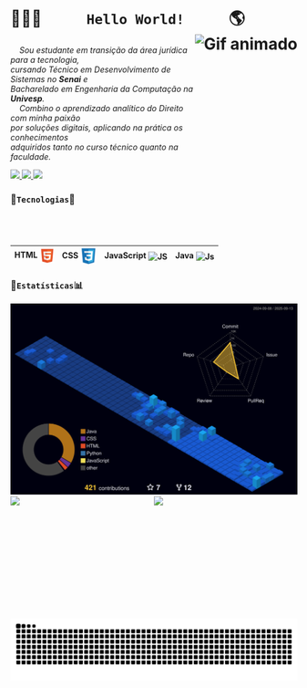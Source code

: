 #  🧑🏻‍💻 ```      Hello World!      ``` :earth_americas: <img src="https://github.com/user-attachments/assets/dc72a65d-83f9-4116-9f86-865a3a3574c4" height="370px" align="right" alt="Gif animado">
  &nbsp;&nbsp;&nbsp;&nbsp;*Sou estudante em transição da área jurídica para a tecnologia,<br>
cursando Técnico em Desenvolvimento de Sistemas no ***Senai*** e <br>
Bacharelado em Engenharia da Computação na ***Univesp***.<br>
&nbsp;&nbsp;&nbsp;&nbsp;Combino o aprendizado analítico do Direito com minha paixão <br>
por soluções digitais, aplicando na prática os conhecimentos <br>
adquiridos tanto no curso técnico quanto na faculdade.*
<div align="left">
  <a href="https://www.instagram.com/kenps.souza/" target="_blank">
    <img src="https://img.shields.io/badge/Instagram-E4405F?style=for-the-badge&logo=instagram&logoColor=white">
  </a> 
  <a href="https://www.linkedin.com/in/kenps-dev-adv/" target="_blank">
    <img src="https://img.shields.io/badge/LinkedIn-0077B5?style=for-the-badge&logo=linkedin&logoColor=white">
  </a>
  <a href="mailto:kenpsrossi@gmail.com" target="_blank">
    <img src="https://img.shields.io/badge/-Gmail-%23333?style=for-the-badge&logo=gmail&logoColor=white">
  </a>
</div>

###  🔸```Tecnologias```:notebook_with_decorative_cover:
| **HTML** <img align="center" alt="HTML" height="25" width="25" src="https://raw.githubusercontent.com/devicons/devicon/master/icons/html5/html5-original.svg"> | **CSS** <img align="center" alt="CSS" height="28" width="28" src="https://raw.githubusercontent.com/devicons/devicon/master/icons/css3/css3-original.svg">  | **JavaScript** <img align="center" alt="JS" height="30" width="30" src="https://img.icons8.com/?size=48&id=108784&format=png"> | **Java** <img align="center" alt="Js" height="50" width="40" src="https://cdn.jsdelivr.net/gh/devicons/devicon@latest/icons/java/java-original-wordmark.svg">  |
|:----- |:----- |:----- |:----- |
### 🔸```Estatísticas```:bar_chart:

  <img src="./profile-3d-contrib/profile-night-view.svg" alt="Gráfico de contribuições 3D"/>

<div style="display: flex; justify-content: space-between; width: 100%; align-items:center;">
  <img height="200em" src="https://github-readme-stats.vercel.app/api/top-langs/?username=KenpsSouza&layout=compact&langs_count=10&theme=tokyonight&custom_title=Tecnologias" style="flex: 1;"/>
  
  <img height="200em" src="https://github-readme-stats.vercel.app/api?username=KenpsSouza&show_icons=true&theme=tokyonight&include_all_commits=true&locale=pt-br&count_private=true" style="flex: 1;"/>
</div>

![Snake animation](https://raw.githubusercontent.com/KenpsSouza/KenpsSouza/main/dist/github-contribution-grid-snake-dark.svg)
